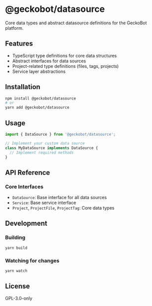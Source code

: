 # @geckobot/datasource

Core data types and abstract datasource definitions for the GeckoBot platform.

## Features

- TypeScript type definitions for core data structures
- Abstract interfaces for data sources
- Project-related type definitions (files, tags, projects)
- Service layer abstractions

## Installation

```bash
npm install @geckobot/datasource
# or
yarn add @geckobot/datasource
```

## Usage

```typescript
import { DataSource } from '@geckobot/datasource';

// Implement your custom data source
class MyDataSource implements DataSource {
  // Implement required methods
}
```

## API Reference

### Core Interfaces

- `DataSource`: Base interface for all data sources
- `Service`: Base service interface
- `Project`, `ProjectFile`, `ProjectTag`: Core data types

## Development

### Building

```bash
yarn build
```

### Watching for changes

```bash
yarn watch
```

## License

GPL-3.0-only
